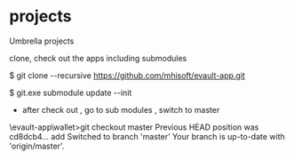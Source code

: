 # projects
Umbrella projects

clone, check out the apps including submodules

$ git clone --recursive https://github.com/mhisoft/evault-app.git

$ git.exe submodule update --init

* after check out , go to sub modules , switch to master

\evault-app\wallet>git checkout master
Previous HEAD position was cd8dcb4... add
Switched to branch 'master'
Your branch is up-to-date with 'origin/master'.
